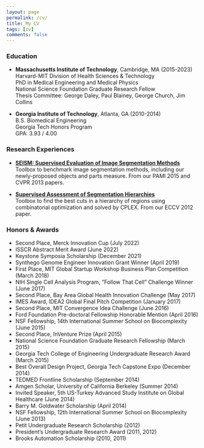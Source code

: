 ```yaml
---
layout: page
permalink: /cv/
title: My CV
tags: [cv]
comments: false
---
```


### Education

* <b>Massachusetts Institute of Technology</b>, Cambridge, MA (2015-2023)<br>
Harvard-MIT Division of Health Sciences & Technology<br>
PhD in Medical Engineering and Medical Physics<br>
National Science Foundation Graduate Research Fellow<br>
Thesis Committee: George Daley, Paul Blainey, George Church, Jim Collins

* <b>Georgia Institute of Technology</b>, Atlanta, GA (2010-2014)<br>
B.S. Biomedical Engineering<br>
Georgia Tech Honors Program<br>
GPA: 3.93 / 4.00<br>


### Research Experiences

* [**SEISM: Supervised Evaluation of Image Segmentation Methods**](http://www.vision.ee.ethz.ch/~biwiproposals/seism/index.html)<br>
Toolbox to benchmark image segmentation methods, including our newly-proposed objects and parts measure. From our PAMI 2015 and CVPR 2013 papers.

* [**Supervised Assessment of Segmentation Hierarchies**](https://imatge.upc.edu/web/resources/supervised-assessment-segmentation-hierarchies)<br>
Toolbox to find the best cuts in a hierarchy of regions using combinatorial optimization and solved by CPLEX. From our ECCV 2012 paper.



### Honors & Awards

* Second Place, Merck Innovation Cup (July 2022)
* ISSCR Abstract Merit Award (June 2022)
* Keystone Symposia Scholarship (December 2021)
* Synthego Genome Engineer Innovation Grant Winner (April 2019)
* First Place, MIT Global Startup Workshop Business Plan Competition (March 2018)
* NIH Single Cell Analysis Program, “Follow That Cell” Challenge Winner (June 2017)
* Second Place, Bay Area Global Health Innovation Challenge (May 2017)
* IMES Award, IDEA2 Global Final Pitch Competition (January 2017)
* Second Place, MIT Convergence Idea Challenge (June 2016)
* Ford Foundation Pre-doctoral Fellowship Honorable Mention (April 2016)
* NSF Fellowship, 14th International Summer School on Biocomplexity (June 2015)
* Second Place, InVenture Prize (April 2015)
* National Science Foundation Graduate Research Fellowship (March 2015)
* Georgia Tech College of Engineering Undergraduate Research Award (March 2015)
* Best Overall Design Project, Georgia Tech Capstone Expo (December 2014)
* TEDMED Frontline Scholarship (September 2014)
* Amgen Scholar, University of California Berkeley (Summer 2014)
* Invited Speaker, 5th US-Turkey Advanced Study Institute on Global Healthcare (June 2014)
* Barry M. Goldwater Scholarship (April 2014)
* NSF Fellowship, 12th International Summer School on Biocomplexity (June 2013)
* Petit Undergraduate Research Scholarship (2012)
* President’s Undergraduate Research Award (2011, 2012)
* Brooks Automation Scholarship (2010, 2011)



